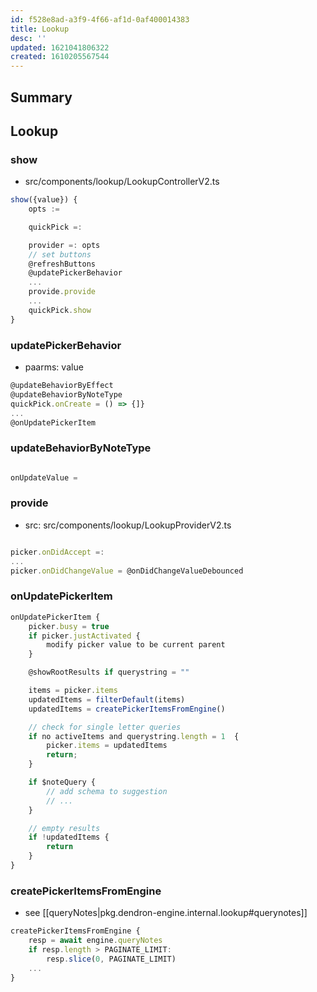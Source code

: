 ```yaml
---
id: f528e8ad-a3f9-4f66-af1d-0af400014383
title: Lookup
desc: ''
updated: 1621041806322
created: 1610205567544
---
```

## Summary

## Lookup

### show
- src/components/lookup/LookupControllerV2.ts

```ts
show({value}) {
    opts :=

    quickPick =:

    provider =: opts
    // set buttons
    @refreshButtons
    @updatePickerBehavior 
    ...
    provide.provide
    ...
    quickPick.show
}
```

### updatePickerBehavior
- paarms: value

```ts
@updateBehaviorByEffect
@updateBehaviorByNoteType
quickPick.onCreate = () => {]}
...
@onUpdatePickerItem

```

### updateBehaviorByNoteType

```ts

onUpdateValue = 

```

### provide

- src: src/components/lookup/LookupProviderV2.ts

```ts

picker.onDidAccept =:
...
picker.onDidChangeValue = @onDidChangeValueDebounced

```

### onUpdatePickerItem

```ts
onUpdatePickerItem {
    picker.busy = true
    if picker.justActivated {
        modify picker value to be current parent
    }

    @showRootResults if querystring = ""

    items = picker.items
    updatedItems = filterDefault(items)
    updatedItems = createPickerItemsFromEngine()

    // check for single letter queries
    if no activeItems and querystring.length = 1  {
        picker.items = updatedItems
        return;
    }

    if $noteQuery {
        // add schema to suggestion
        // ...
    }

    // empty results
    if !updatedItems {
        return
    }
}
```

### createPickerItemsFromEngine

- see [[queryNotes|pkg.dendron-engine.internal.lookup#querynotes]]

```ts
createPickerItemsFromEngine {
    resp = await engine.queryNotes
    if resp.length > PAGINATE_LIMIT:
        resp.slice(0, PAGINATE_LIMIT)
    ...
}
```

